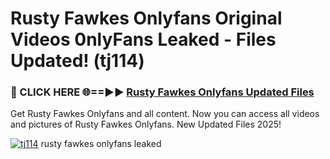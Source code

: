 # Rusty Fawkes Onlyfans Original Videos 0nlyFans Leaked - Files Updated! (tj114)

<h3>🔴 CLICK HERE 🌐==►► <a href="https://tinyurl.com/x26r9saj" rel="nofollow">Rusty Fawkes Onlyfans Updated Files</a></h3>

Get Rusty Fawkes Onlyfans and all content. Now you can access all videos and pictures of Rusty Fawkes Onlyfans. New Updated Files 2025!

[![tj114](https://i.imgur.com/LkgZPqh.gif)](https://tinyurl.com/x26r9saj)
rusty fawkes onlyfans leaked